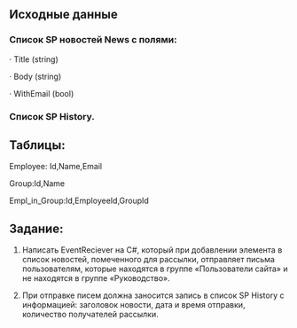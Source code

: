 ## Исходные данные

### Список SP новостей News с полями:

· Title (string)

· Body (string)

· WithEmail (bool)

### Список SP History.

## Таблицы:

Employee: Id,Name,Email

Group:Id,Name

Empl_in_Group:Id,EmployeeId,GroupId

## Задание:

1. Написать EventReciever на С#, который при добавлении элемента в список новостей, помеченного для рассылки, отправляет письма пользователям, которые находятся в группе «Пользователи сайта» и не находятся в группе «Руководство».

2. При отправке писем должна заносится запись в список SP History с информацией: заголовок новости, дата и время отправки, количество получателей рассылки.
